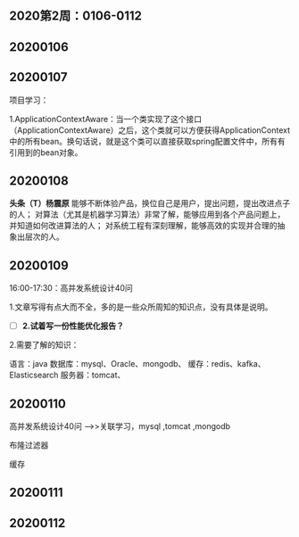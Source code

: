 ## 2020第2周：0106-0112

## 20200106

## 20200107

项目学习：

1.ApplicationContextAware：当一个类实现了这个接口（ApplicationContextAware）之后，这个类就可以方便获得ApplicationContext中的所有bean。换句话说，就是这个类可以直接获取spring配置文件中，所有有引用到的bean对象。

## 20200108

**头条（T）杨震原**
能够不断体验产品，换位自己是用户，提出问题，提出改进点子的人；
对算法（尤其是机器学习算法）非常了解，能够应用到各个产品问题上，并知道如何改进算法的人；
对系统工程有深刻理解，能够高效的实现并合理的抽象出层次的人。

## 20200109

16:00-17:30：高并发系统设计40问

1.文章写得有点大而不全，多的是一些众所周知的知识点，没有具体是说明。

- [ ] **2.试着写一份性能优化报告？**


2.需要了解的知识：

语言：java
数据库：mysql、Oracle、mongodb、
缓存：redis、kafka、Elasticsearch
服务器：tomcat、

## 20200110

高并发系统设计40问 ——>>关联学习，mysql ,tomcat ,mongodb

布隆过滤器

缓存

## 20200111

## 20200112
































